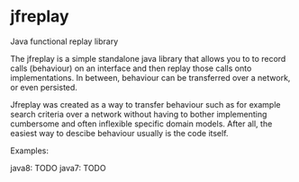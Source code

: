 jfreplay
========

Java functional replay library

The jfreplay is a simple standalone java library that allows you to to record calls (behaviour) on an interface and then replay those calls onto implementations. In between, behaviour can be transferred over a network, or even persisted.

Jfreplay was created as a way to transfer behaviour such as for example search criteria over a network without having to bother implementing cumbersome and often inflexible specific domain models. After all, the easiest way to descibe behaviour usually is the code itself.


Examples:

java8: TODO
java7: TODO

